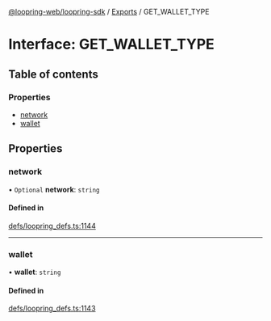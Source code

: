 [@loopring-web/loopring-sdk](../README.md) / [Exports](../modules.md) / GET\_WALLET\_TYPE

# Interface: GET\_WALLET\_TYPE

## Table of contents

### Properties

- [network](GET_WALLET_TYPE.md#network)
- [wallet](GET_WALLET_TYPE.md#wallet)

## Properties

### network

• `Optional` **network**: `string`

#### Defined in

[defs/loopring_defs.ts:1144](https://github.com/Loopring/loopring_sdk/blob/538bd47/src/defs/loopring_defs.ts#L1144)

___

### wallet

• **wallet**: `string`

#### Defined in

[defs/loopring_defs.ts:1143](https://github.com/Loopring/loopring_sdk/blob/538bd47/src/defs/loopring_defs.ts#L1143)
